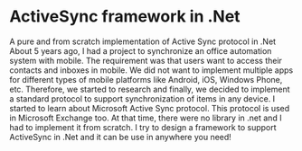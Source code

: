 # ActiveSync framework in .Net
A pure and from scratch implementation of Active Sync protocol in .Net
About 5 years ago, I had a project to synchronize an office automation system with mobile. The requirement was that users want to access their contacts and inboxes in mobile. 
We did not want to implement multiple apps for different types of mobile platforms like Android, iOS, Windows Phone, etc. Therefore, we started to research and finally, we decided to implement a standard protocol to support synchronization of items in any device.
I started to learn about Microsoft Active Sync protocol. This protocol is used in Microsoft Exchange too. At that time, there were no library in .net and I had to implement it from scratch. I try to design a framework to support ActiveSync in .Net and it can be use in anywhere you need!
